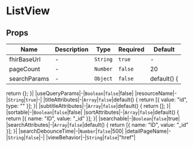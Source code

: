 # ListView

## Props

<!-- @vuese:ListView:props:start -->
|Name|Description|Type|Required|Default|
|---|---|---|---|---|
|fhirBaseUrl|-|`String`|`true`|-|
|pageCount|-|`Number`|`false`|20|
|searchParams|-|`Object`|`false`|default() {
  return {};
}|
|useQueryParams|-|`Boolean`|`false`|false|
|resourceName|-|`String`|`true`|-|
|titleAttributes|-|`Array`|`false`|default() {
  return [{
    value: "id",
    type: ""
  }];
}|
|subtitleAttributes|-|`Array`|`false`|default() {
  return [];
}|
|sortable|-|`Boolean`|`false`|false|
|sortAttributes|-|`Array`|`false`|default() {
  return [{
    name: "ID",
    value: "_id"
  }];
}|
|searchable|-|`Boolean`|`false`|true|
|searchAttributes|-|`Array`|`false`|default() {
  return [{
    name: "ID",
    value: "_id"
  }];
}|
|searchDebounceTime|-|`Number`|`false`|500|
|detailPageName|-|`String`|`false`|-|
|viewBehavior|-|`String`|`false`|"href"|

<!-- @vuese:ListView:props:end -->


